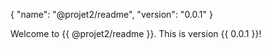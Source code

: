 {
  "name": "@projet2/readme",
  "version": "0.0.1"
}

Welcome to {{ @projet2/readme }}. This is version {{ 0.0.1 }}!